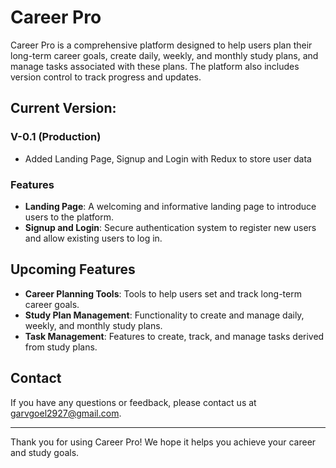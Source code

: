# Career Pro

Career Pro is a comprehensive platform designed to help users plan their long-term career goals, create daily, weekly, and monthly study plans, and manage tasks associated with these plans. The platform also includes version control to track progress and updates.

## Current Version: 
### V-0.1 (Production)
- Added Landing Page, Signup and Login with Redux to store user data

### Features
- **Landing Page**: A welcoming and informative landing page to introduce users to the platform.
- **Signup and Login**: Secure authentication system to register new users and allow existing users to log in.

## Upcoming Features
- **Career Planning Tools**: Tools to help users set and track long-term career goals.
- **Study Plan Management**: Functionality to create and manage daily, weekly, and monthly study plans.
- **Task Management**: Features to create, track, and manage tasks derived from study plans.

## Contact

If you have any questions or feedback, please contact us at [garvgoel2927@gmail.com](mailto:garvgoel2927@gmail.com).

---

Thank you for using Career Pro! We hope it helps you achieve your career and study goals.
